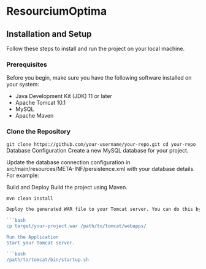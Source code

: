 # ResourciumOptima
 
## Installation and Setup

Follow these steps to install and run the project on your local machine.

### Prerequisites

Before you begin, make sure you have the following software installed on your system:

- Java Development Kit (JDK) 11 or later
- Apache Tomcat 10.1
- MySQL
- Apache Maven

### Clone the Repository

`
git clone https://github.com/your-username/your-repo.git
cd your-repo
`
Database Configuration
Create a new MySQL database for your project.

Update the database connection configuration in src/main/resources/META-INF/persistence.xml with your database details. For example:

<property name="javax.persistence.jdbc.url" value="jdbc:mysql://localhost:3306/your_database"/>
<property name="javax.persistence.jdbc.user" value="your_username"/>
<property name="javax.persistence.jdbc.password" value="your_password"/>

Build and Deploy
Build the project using Maven.
```bash
mvn clean install

Deploy the generated WAR file to your Tomcat server. You can do this by copying the WAR file (usually located in the target directory) to Tomcat's webapps directory.

```bash
cp target/your-project.war /path/to/tomcat/webapps/

Run the Application
Start your Tomcat server.

```bash
/path/to/tomcat/bin/startup.sh
